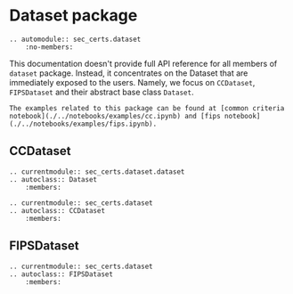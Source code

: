 # Dataset package

```{eval-rst}
.. automodule:: sec_certs.dataset
    :no-members:
```

This documentation doesn't provide full API reference for all members of `dataset` package. Instead, it concentrates on the Dataset that are immediately exposed to the users. Namely, we focus on `CCDataset`, `FIPSDataset` and their abstract base class `Dataset`.

```{tip}
The examples related to this package can be found at [common criteria notebook](./../notebooks/examples/cc.ipynb) and [fips notebook](./../notebooks/examples/fips.ipynb).
```

## CCDataset

```{eval-rst}
.. currentmodule:: sec_certs.dataset.dataset
.. autoclass:: Dataset
    :members:
```

```{eval-rst}
.. currentmodule:: sec_certs.dataset
.. autoclass:: CCDataset
    :members:
```

## FIPSDataset

```{eval-rst}
.. currentmodule:: sec_certs.dataset
.. autoclass:: FIPSDataset
    :members:
```

